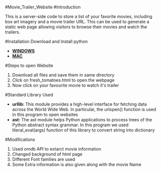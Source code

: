 #Movie_Trailer_Website
#Introduction

This is a server-side code to store a list of your favorite movies, 
including box art imagery and a movie trailer URL. This can be used to 
generate a static web page allowing visitors to browse their movies and 
watch the trailers.

#Installation
Download and Install python
<ul>
<li><a href='https://www.python.org/downloads/'><b>WINDOWS</b></a></li>
<li><a href='https://www.python.org/downloads/mac-osx/'><b>MAC</b></a></li>
</ul>

#Steps to open Website
<ol>
<li>Download all files and save them in same directory</li>
<li>Click on fresh_tomatoes.html to open the webpage</li>
<li>Now click on your favourite movie to watch it's trailer</li>
</ol>

#Standard Library Used
<ul>
<li>
<b>urllib: </b> This module provides a high-level interface for fetching data across the
 World Wide Web. In particular, the urlopen() function is used in this program to open websites </li>
 <li><b>ast:</b> The ast module helps Python applications to process trees of the Python
abstract syntax grammar. In this program we used literal_eval(args) function of this library to convert string into dictionary</li>
</ul>
 
#Modifications
<ol>
<li> Used omdb API to extarct movie information</li>
<li> Changed background of html page</li>
<li> Different Font families are used</li>
<li> Some Extra information is also given along with the movie Name</li>
</ol>

